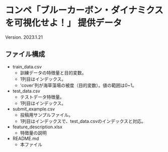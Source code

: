 # コンペ「ブルーカーボン・ダイナミクスを可視化せよ！」 提供データ
Version. 2023.1.21

## ファイル構成

- train_data.csv
    - 訓練データの特徴量と目的変数。
    - 1列目はインデックス。
    - 'cover'列が海草藻場の被度（目的変数）。値の範囲は0~1。
- test_data.csv
    - テストデータ特徴量。
    - 1列目はインデックス。
- submit_example.csv
    - 投稿用サンプルファイル。
    - 1列目はインデックスで、test_data.csvのインデックスと対応。
- feature_description.xlsx
    - 特徴量の説明
- README.md
    - 本ファイル
